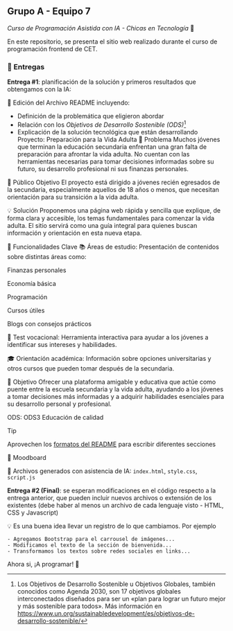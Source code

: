## Grupo A - Equipo 7
_Curso de Programación Asistida con IA - Chicas en Tecnología_ 🚀

En este repositorio, se presenta el sitio web realizado durante el curso de programación frontend de CET.

### 📄 Entregas
**Entrega #1**: planificación de la solución y primeros resultados que obtengamos con la IA:

📝 Edición del Archivo README incluyendo:
- Definición de la problemática que eligieron abordar
- Relación con los *Objetivos de Desarrollo Sostenible (ODS)*[^1]
- Explicación de la solución tecnológica que están desarrollando
Proyecto: Preparación para la Vida Adulta
🧩 Problema
Muchos jóvenes que terminan la educación secundaria enfrentan una gran falta de preparación para afrontar la vida adulta. No cuentan con las herramientas necesarias para tomar decisiones informadas sobre su futuro, su desarrollo profesional ni sus finanzas personales.

🎯 Público Objetivo
El proyecto está dirigido a jóvenes recién egresados de la secundaria, especialmente aquellos de 18 años o menos, que necesitan orientación para su transición a la vida adulta.

💡 Solución
Proponemos una página web rápida y sencilla que explique, de forma clara y accesible, los temas fundamentales para comenzar la vida adulta. El sitio servirá como una guía integral para quienes buscan información y orientación en esta nueva etapa.

🔑 Funcionalidades Clave
📚 Áreas de estudio: Presentación de contenidos sobre distintas áreas como:

Finanzas personales

Economía básica

Programación

Cursos útiles

Blogs con consejos prácticos

🧭 Test vocacional: Herramienta interactiva para ayudar a los jóvenes a identificar sus intereses y habilidades.

🎓 Orientación académica: Información sobre opciones universitarias y otros cursos que pueden tomar después de la secundaria.

🚀 Objetivo
Ofrecer una plataforma amigable y educativa que actúe como puente entre la escuela secundaria y la vida adulta, ayudando a los jóvenes a tomar decisiones más informadas y a adquirir habilidades esenciales para su desarrollo personal y profesional.

ODS:
ODS3 Educación de calidad










> [!TIP]
> Aprovechen los [formatos del README](https://docs.github.com/es/get-started/writing-on-github/getting-started-with-writing-and-formatting-on-github/basic-writing-and-formatting-syntax) para escribir diferentes secciones

🎨 Moodboard

🧩 Archivos generados con asistencia de IA: ```index.html```, ```style.css```, ```script.js```


**Entrega #2 (Final)**: se esperan modificaciones en el código respecto a la entrega anterior, que pueden incluir nuevos archivos o extensión de los existentes (debe haber al menos un archivo de cada lenguaje visto - HTML, CSS y Javascript)

💡 Es una buena idea llevar un registro de lo que cambiamos. Por ejemplo
```
- Agregamos Bootstrap para el carrousel de imágenes...
- Modificamos el texto de la sección de bienvenida...
- Transformamos los textos sobre redes sociales en links...
```

Ahora si, ¡A programar! 🚀


[^1]: Los Objetivos de Desarrollo Sostenible u Objetivos Globales, también conocidos como Agenda 2030, son 17 objetivos globales interconectados diseñados para ser un «plan para lograr un futuro mejor y más sostenible para todos». Más información en https://www.un.org/sustainabledevelopment/es/objetivos-de-desarrollo-sostenible/
